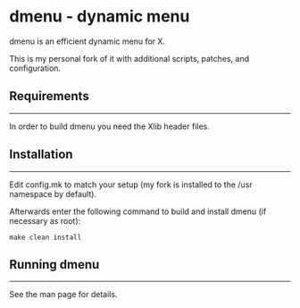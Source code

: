 dmenu - dynamic menu
====================

dmenu is an efficient dynamic menu for X.

This is my personal fork of it with additional scripts, patches, and configuration.


## Requirements
------------
In order to build dmenu you need the Xlib header files.


## Installation
------------
Edit config.mk to match your setup (my fork is installed to the /usr namespace by default).

Afterwards enter the following command to build and install dmenu (if necessary as root):

    make clean install


## Running dmenu
-------------
See the man page for details.
